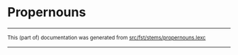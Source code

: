 
# Propernouns

* * *

<small>This (part of) documentation was generated from [src/fst/stems/propernouns.lexc](https://github.com/giellalt/lang-bxr/blob/main/src/fst/stems/propernouns.lexc)</small>

---

